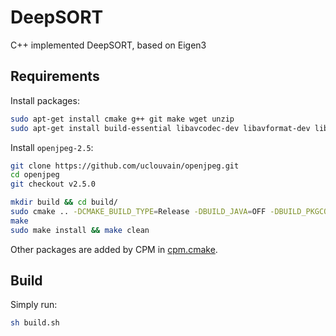 # DeepSORT
C++ implemented DeepSORT, based on Eigen3

## Requirements
Install packages:
```bash
sudo apt-get install cmake g++ git make wget unzip
sudo apt-get install build-essential libavcodec-dev libavformat-dev libeigen3-dev libgtk2.0-dev libgtk-3-dev libjpeg-dev libjpeg8-dev libopenblas-dev libpng-dev libswscale-dev libtiff5-dev
```

Install `openjpeg-2.5`:
```bash
git clone https://github.com/uclouvain/openjpeg.git
cd openjpeg
git checkout v2.5.0

mkdir build && cd build/
sudo cmake .. -DCMAKE_BUILD_TYPE=Release -DBUILD_JAVA=OFF -DBUILD_PKGCONFIG_FILES=ON -DCMAKE_INSTALL_PREFIX=/usr
make
sudo make install && make clean
```

Other packages are added by CPM in [cpm.cmake](deepsort/cpm.cmake).

## Build
Simply run:
```bash
sh build.sh
```

